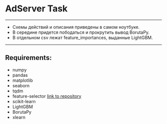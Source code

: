 # AdServer Task
---
  * Схемы действий и описания приведены в самом ноутбуке.
  * В середине придется пободаться и прокрутить вывод BorutaPy.
  * В отдельном csv лежат feature_importances, выданные LightGBM.
---
## Requirements:
  - numpy
  - pandas
  - matplotlib
  - seaborn
  - tqdm
  - feature-selector [link to repository](https://github.com/WillKoehrsen/feature-selector)
  - scikit-learn
  - LightGBM
  - BorutaPy
  - xlearn
